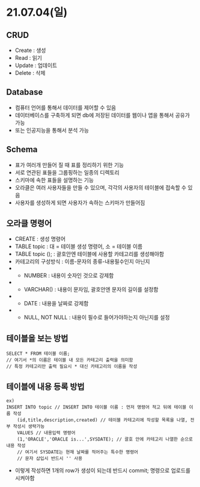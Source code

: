# 21.07.04(일)
## CRUD
- Create : 생성
- Read : 읽기
- Update : 업데이트
- Delete : 삭제
###
## Database
- 컴퓨터 언어를 통해서 데이터를 제어할 수 있음
- 데이터베이스를 구축하게 되면 db에 저장된 데이터를 웹이나 앱을 통해서 공유가 가능
- 또는 인공지능을 통해서 분석 가능
###
## Schema
- 표가 여러개 만들어 질 때 표를 정리하기 위한 기능
- 서로 연관된 표들을 그룹핑하는 일종의 디렉토리
- 스키마에 속한 표들을 설명하는 기능
- 오라클은 여러 사용자들을 만들 수 있으며, 각각의 사용자의 테이블에 접속할 수 있음
- 사용자를 생성하게 되면 사용자가 속하는 스키마가 만들어짐
###
## 오라클 명령어
- CREATE : 생성 명령어
- TABLE topic : 대 = 테이블 생성 명령어, 소 = 테이블 이름
- TABLE topic (); : 괄호안엔 테이블에 사용할 카테고리를 생성해야함
- 카테고리의 구성방식 : 이름-문자의 종류-내용필수인지 아닌지
- - NUMBER : 내용이 숫자인 것으로 강제함
- - VARCHAR() : 내용이 문자임, 괄호안엔 문자의 길이를 설정함
- - DATE : 내용을 날짜로 강제함
- - NULL, NOT NULL : 내용이 필수로 들어가야하는지 아닌지를 설정
###
## 테이블을 보는 방법
```
SELECT * FROM 테이블 이름;
// 여기서 *의 이름은 테이블 내 모든 카테고리 출력을 의미함
// 특정 카테고리만 출력 필요시 * 대신 카테고리의 이름을 작성
```
###
## 테이블에 내용 등록 방법
```
ex)
INSERT INTO topic // INSERT INTO 테이블 이름 : 먼저 명령어 적고 뒤에 테이블 이름 작성
    (id,title,description,created) // 테이블 카테고리에 작성할 목록을 나열, 전부 작성시 생략가능
    VALUES // 내용입력 명령어
    (1,'ORACLE','ORACLE is...',SYSDATE); // 괄호 안에 카테고리 나열한 순으로 내용 작성
    // 여기서 SYSDATE는 현재 날짜를 적어주는 특수한 명령어
    // 문자 삽입시 반드시 '' 사용
```
- 이렇게 작성하면 1개의 row가 생성이 되는데 반드시 commit; 명령으로 업로드를 시켜야함